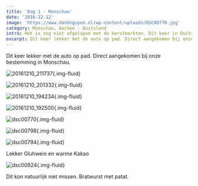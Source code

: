 ```yaml
---
title: 'Dag 1 - Monschau'
date: '2016-12-12'
image: 'https://www.danhnguyen.nl/wp-content/uploads/DSC00770.jpg'
category: Monschau, Aachen - Duitsland
intro: Het is nog niet afgelopen met de kerstmarkten. Dit keer in Duitsland! We bezochten plekken zoals Monchau en Aachen. Naast het bezoeken van de kerstmarkten natuurlijk ook lekker eten.
excerpt: Dit keer lekker met de auto op pad. Direct aangekomen bij onze bestemming in Monschau.
---
```


Dit keer lekker met de auto op pad. Direct aangekomen bij onze bestemming in Monschau.

![20161210_211737](https://www.danhnguyen.nl/wp-content/uploads/20161210_211737-1024x576.jpg){.img-fluid}

![20161210_201332](https://www.danhnguyen.nl/wp-content/uploads/20161210_201332-1024x576.jpg){.img-fluid}

![20161210_194234](https://www.danhnguyen.nl/wp-content/uploads/20161210_194234-1024x576.jpg){.img-fluid}

![20161210_192500](https://www.danhnguyen.nl/wp-content/uploads/20161210_192500-1024x576.jpg){.img-fluid}

![dsc00770](https://www.danhnguyen.nl/wp-content/uploads/DSC00770-1024x576.jpg){.img-fluid}

![dsc00798](https://www.danhnguyen.nl/wp-content/uploads/DSC00798-1024x576.jpg){.img-fluid}

![dsc00794](https://www.danhnguyen.nl/wp-content/uploads/DSC00794-1024x576.jpg){.img-fluid}

Lekker Gluhwein en warme Kakao

![dsc00824](https://www.danhnguyen.nl/wp-content/uploads/DSC00824-1024x576.jpg){.img-fluid}

Dit kon natuurlijk niet missen. Bratwurst met patat.
